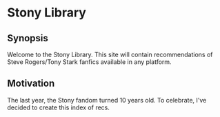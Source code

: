 # Stony Library
## Synopsis
Welcome to the Stony Library. This site will contain recommendations of Steve Rogers/Tony Stark fanfics available in any platform.
## Motivation
The last year, the Stony fandom turned 10 years old. To celebrate, I've decided to create this index of recs. 


